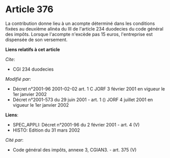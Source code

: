 # Article 376

La contribution donne lieu à un acompte déterminé dans les conditions fixées au deuxième alinéa du III de l'article 234
duodecies du code général des impôts. Lorsque l'acompte n'excède pas 15 euros, l'entreprise est dispensée de son versement.

**Liens relatifs à cet article**

_Cite_:

  - CGI 234 duodecies

_Modifié par_:

  - Décret n°2001-96 2001-02-02 art. 1 C JORF 3 février 2001 en vigueur le 1er janvier 2002
  - Décret n°2001-573 du 29 juin 2001 - art. 1 () JORF 4 juillet 2001 en vigueur le 1er janvier 2002

**Liens**:

  - SPEC_APPLI: Décret n°2001-96 du 2 février 2001 - art. 4 (V)
  - HISTO: Edition du 31 mars 2002

_Cité par_:

  - Code général des impôts, annexe 3, CGIAN3. - art. 375 (V)
